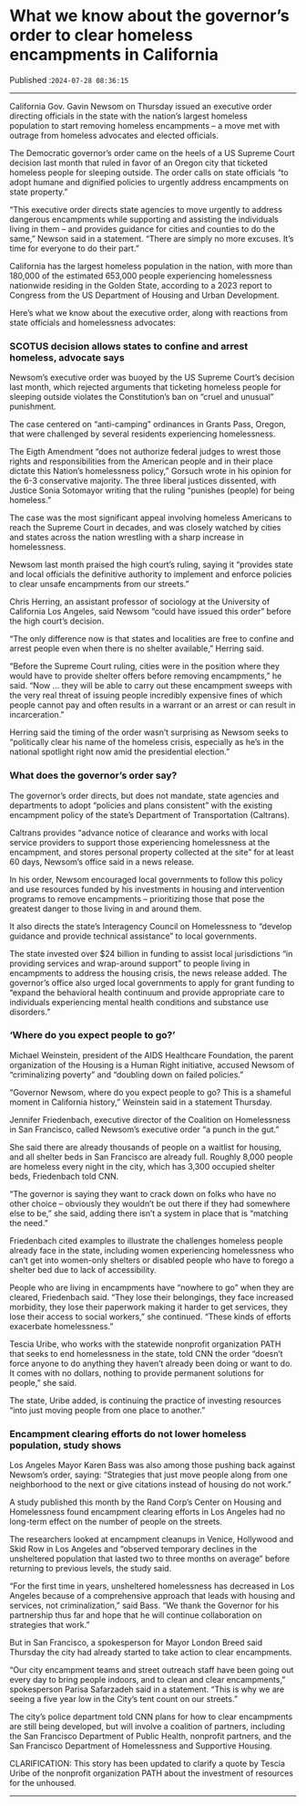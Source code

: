 # What we know about the governor’s order to clear homeless encampments in California

Published :`2024-07-28 08:36:15`

---

California Gov. Gavin Newsom on Thursday issued an executive order directing officials in the state with the nation’s largest homeless population to start removing homeless encampments – a move met with outrage from homeless advocates and elected officials.

The Democratic governor’s order came on the heels of a US Supreme Court decision last month that ruled in favor of an Oregon city that ticketed homeless people for sleeping outside. The order calls on state officials “to adopt humane and dignified policies to urgently address encampments on state property.”

“This executive order directs state agencies to move urgently to address dangerous encampments while supporting and assisting the individuals living in them – and provides guidance for cities and counties to do the same,” Newson said in a statement. “There are simply no more excuses. It’s time for everyone to do their part.”

California has the largest homeless population in the nation, with more than 180,000 of the estimated 653,000 people experiencing homelessness nationwide residing in the Golden State, according to a 2023 report to Congress from the US Department of Housing and Urban Development.

Here’s what we know about the executive order, along with reactions from state officials and homelessness advocates:

### SCOTUS decision allows states to confine and arrest homeless, advocate says

Newsom’s executive order was buoyed by the US Supreme Court’s decision last month, which rejected arguments that ticketing homeless people for sleeping outside violates the Constitution’s ban on “cruel and unusual” punishment.

The case centered on “anti-camping” ordinances in Grants Pass, Oregon, that were challenged by several residents experiencing homelessness.

The Eigth Amendment “does not authorize federal judges to wrest those rights and responsibilities from the American people and in their place dictate this Nation’s homelessness policy,” Gorsuch wrote in his opinion for the 6-3 conservative majority. The three liberal justices dissented, with Justice Sonia Sotomayor writing that the ruling “punishes (people) for being homeless.”

The case was the most significant appeal involving homeless Americans to reach the Supreme Court in decades, and was closely watched by cities and states across the nation wrestling with a sharp increase in homelessness.

Newsom last month praised the high court’s ruling, saying it “provides state and local officials the definitive authority to implement and enforce policies to clear unsafe encampments from our streets.”

Chris Herring, an assistant professor of sociology at the University of California Los Angeles, said Newsom “could have issued this order” before the high court’s decision.

“The only difference now is that states and localities are free to confine and arrest people even when there is no shelter available,” Herring said.

“Before the Supreme Court ruling, cities were in the position where they would have to provide shelter offers before removing encampments,” he said. “Now … they will be able to carry out these encampment sweeps with the very real threat of issuing people incredibly expensive fines of which people cannot pay and often results in a warrant or an arrest or can result in incarceration.”

Herring said the timing of the order wasn’t surprising as Newsom seeks to “politically clear his name of the homeless crisis, especially as he’s in the national spotlight right now amid the presidential election.”

### What does the governor’s order say?

The governor’s order directs, but does not mandate, state agencies and departments to adopt “policies and plans consistent” with the existing encampment policy of the state’s Department of Transportation (Caltrans).

Caltrans provides “advance notice of clearance and works with local service providers to support those experiencing homelessness at the encampment, and stores personal property collected at the site” for at least 60 days, Newsom’s office said in a news release.

In his order, Newsom encouraged local governments to follow this policy and use resources funded by his investments in housing and intervention programs to remove encampments – prioritizing those that pose the greatest danger to those living in and around them.

It also directs the state’s Interagency Council on Homelessness to “develop guidance and provide technical assistance” to local governments.

The state invested over $24 billion in funding to assist local jurisdictions “in providing services and wrap-around support” to people living in encampments to address the housing crisis, the news release added. The governor’s office also urged local governments to apply for grant funding to “expand the behavioral health continuum and provide appropriate care to individuals experiencing mental health conditions and substance use disorders.”

### ‘Where do you expect people to go?’

Michael Weinstein, president of the AIDS Healthcare Foundation, the parent organization of the Housing is a Human Right initiative, accused Newsom of “criminalizing poverty” and “doubling down on failed policies.”

“Governor Newsom, where do you expect people to go? This is a shameful moment in California history,” Weinstein said in a statement Thursday.

Jennifer Friedenbach, executive director of the Coalition on Homelessness in San Francisco, called Newsom’s executive order “a punch in the gut.”

She said there are already thousands of people on a waitlist for housing, and all shelter beds in San Francisco are already full. Roughly 8,000 people are homeless every night in the city, which has 3,300 occupied shelter beds, Friedenbach told CNN.

“The governor is saying they want to crack down on folks who have no other choice – obviously they wouldn’t be out there if they had somewhere else to be,” she said, adding there isn’t a system in place that is “matching the need.”

Friedenbach cited examples to illustrate the challenges homeless people already face in the state, including women experiencing homelessness who can’t get into women-only shelters or disabled people who have to forego a shelter bed due to lack of accessibility.

People who are living in encampments have “nowhere to go” when they are cleared, Friedenbach said. “They lose their belongings, they face increased morbidity, they lose their paperwork making it harder to get services, they lose their access to social workers,” she continued. “These kinds of efforts exacerbate homelessness.”

Tescia Uribe, who works with the statewide nonprofit organization PATH that seeks to end homelessness in the state, told CNN the order “doesn’t force anyone to do anything they haven’t already been doing or want to do. It comes with no dollars, nothing to provide permanent solutions for people,” she said.

The state, Uribe added, is continuing the practice of investing resources “into just moving people from one place to another.”

### Encampment clearing efforts do not lower homeless population, study shows

Los Angeles Mayor Karen Bass was also among those pushing back against Newsom’s order, saying: “Strategies that just move people along from one neighborhood to the next or give citations instead of housing do not work.”

A study published this month by the Rand Corp’s Center on Housing and Homelessness found encampment clearing efforts in Los Angeles had no long-term effect on the number of people on the streets.

The researchers looked at encampment cleanups in Venice, Hollywood and Skid Row in Los Angeles and “observed temporary declines in the unsheltered population that lasted two to three months on average” before returning to previous levels, the study said.

“For the first time in years, unsheltered homelessness has decreased in Los Angeles because of a comprehensive approach that leads with housing and services, not criminalization,” said Bass. “We thank the Governor for his partnership thus far and hope that he will continue collaboration on strategies that work.”

But in San Francisco, a spokesperson for Mayor London Breed said Thursday the city had already started to take action to clear encampments.

“Our city encampment teams and street outreach staff have been going out every day to bring people indoors, and to clean and clear encampments,” spokesperson Parisa Safarzadeh said in a statement. “This is why we are seeing a five year low in the City’s tent count on our streets.”

The city’s police department told CNN plans for how to clear encampments are still being developed, but will involve a coalition of partners, including the San Francisco Department of Public Health, nonprofit partners, and the San Francisco Department of Homelessness and Supportive Housing.

CLARIFICATION: This story has been updated to clarify a quote by Tescia Uribe of the nonprofit organization PATH about the investment of resources for the unhoused.

---

